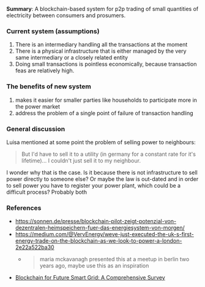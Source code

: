 **Summary**: A blockchain-based system for p2p trading of small quantities of electricity between consumers and prosumers.

### Current system (assumptions)

1. There is an intermediary handling all the transactions at the moment
2. There is a physical infrastructure that is either managed by the very same intermediary or a closely related entity
3. Doing small transactions is pointless economically, because transaction feas are relatively high.

### The benefits of new system

1. makes it easier for smaller parties like households to participate more in the power market
2. address the problem of a single point of failure of transaction handling

### General discussion

Luisa mentioned at some point the problem of selling power to neighbours:

> But I'd have to sell it to a utility (in germany for a constant rate for it's lifetime)... I couldn't just sell it to my neighbour.

I wonder why that is the case. Is it because there is not infrastructure to sell power directly to someone else? Or maybe the law is out-dated and in order to sell power you have to register your power plant, which could be a difficult process? Probably both

### References

- https://sonnen.de/presse/blockchain-pilot-zeigt-potenzial-von-dezentralen-heimspeichern-fuer-das-energiesystem-von-morgen/
- https://medium.com/@VervEnergy/weve-just-executed-the-uk-s-first-energy-trade-on-the-blockchain-as-we-look-to-power-a-london-2e22a522ba30
    - > maria mckavanagh presented this at a meetup in berlin two years ago, maybe use this as an inspiration
- [Blockchain for Future Smart Grid: A Comprehensive Survey](https://arxiv.org/pdf/1911.03298.pdf/)